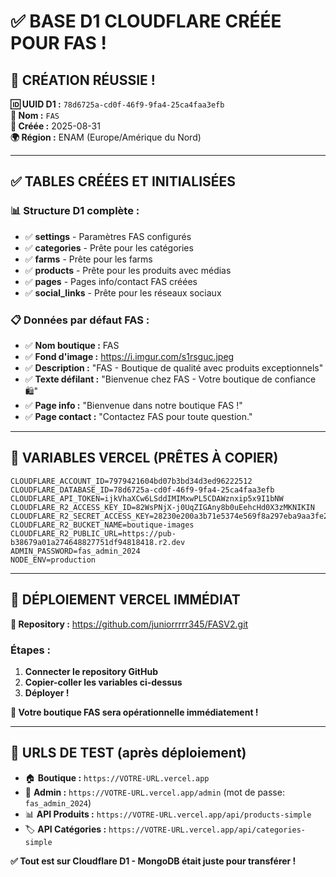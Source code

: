 # ✅ BASE D1 CLOUDFLARE CRÉÉE POUR FAS !

## 🎉 CRÉATION RÉUSSIE !

**🆔 UUID D1 :** `78d6725a-cd0f-46f9-9fa4-25ca4faa3efb`  
**🏪 Nom :** `FAS`  
**📅 Créée :** 2025-08-31  
**🌍 Région :** ENAM (Europe/Amérique du Nord)

---

## ✅ TABLES CRÉÉES ET INITIALISÉES

### **📊 Structure D1 complète :**
- ✅ **settings** - Paramètres FAS configurés
- ✅ **categories** - Prête pour les catégories
- ✅ **farms** - Prête pour les farms  
- ✅ **products** - Prête pour les produits avec médias
- ✅ **pages** - Pages info/contact FAS créées
- ✅ **social_links** - Prête pour les réseaux sociaux

### **📋 Données par défaut FAS :**
- ✅ **Nom boutique :** FAS
- ✅ **Fond d'image :** https://i.imgur.com/s1rsguc.jpeg
- ✅ **Description :** "FAS - Boutique de qualité avec produits exceptionnels"
- ✅ **Texte défilant :** "Bienvenue chez FAS - Votre boutique de confiance 🛍️"
- ✅ **Page info :** "Bienvenue dans notre boutique FAS !"
- ✅ **Page contact :** "Contactez FAS pour toute question."

---

## 🔧 VARIABLES VERCEL (PRÊTES À COPIER)

```env
CLOUDFLARE_ACCOUNT_ID=7979421604bd07b3bd34d3ed96222512
CLOUDFLARE_DATABASE_ID=78d6725a-cd0f-46f9-9fa4-25ca4faa3efb
CLOUDFLARE_API_TOKEN=ijkVhaXCw6LSddIMIMxwPL5CDAWznxip5x9I1bNW
CLOUDFLARE_R2_ACCESS_KEY_ID=82WsPNjX-j0UqZIGAny8b0uEehcHd0X3zMKNIKIN
CLOUDFLARE_R2_SECRET_ACCESS_KEY=28230e200a3b71e5374e569f8a297eba9aa3fe2e1097fdf26e5d9e340ded709d
CLOUDFLARE_R2_BUCKET_NAME=boutique-images
CLOUDFLARE_R2_PUBLIC_URL=https://pub-b38679a01a274648827751df94818418.r2.dev
ADMIN_PASSWORD=fas_admin_2024
NODE_ENV=production
```

---

## 🚀 DÉPLOIEMENT VERCEL IMMÉDIAT

**🔗 Repository :** https://github.com/juniorrrrr345/FASV2.git

### **Étapes :**
1. **Connecter le repository GitHub**
2. **Copier-coller les variables ci-dessus**
3. **Déployer !**

**🎯 Votre boutique FAS sera opérationnelle immédiatement !**

---

## 🧪 URLS DE TEST (après déploiement)

- 🏠 **Boutique :** `https://VOTRE-URL.vercel.app`
- 🔐 **Admin :** `https://VOTRE-URL.vercel.app/admin` (mot de passe: `fas_admin_2024`)
- 📊 **API Produits :** `https://VOTRE-URL.vercel.app/api/products-simple`
- 🏷️ **API Catégories :** `https://VOTRE-URL.vercel.app/api/categories-simple`

**✅ Tout est sur Cloudflare D1 - MongoDB était juste pour transférer !**